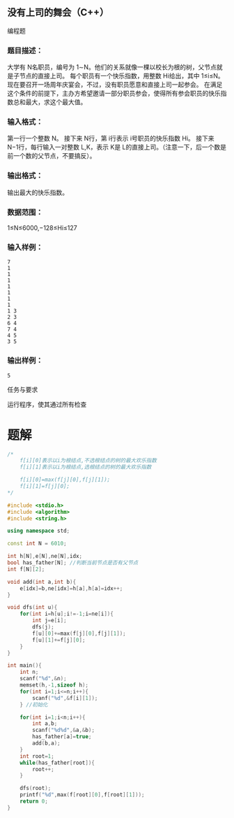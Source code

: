 ## 没有上司的舞会（C++）

编程题

### 题目描述：

大学有 N名职员，编号为 1∼N。他们的关系就像一棵以校长为根的树，父节点就是子节点的直接上司。
每个职员有一个快乐指数，用整数 Hi给出，其中 1≤i≤N。
现在要召开一场周年庆宴会，不过，没有职员愿意和直接上司一起参会。
在满足这个条件的前提下，主办方希望邀请一部分职员参会，使得所有参会职员的快乐指数总和最大，求这个最大值。

### 输入格式：

第一行一个整数 N。
接下来 N行，第 i行表示 i号职员的快乐指数 Hi。
接下来 N−1行，每行输入一对整数 L,K，表示 K是 L的直接上司。（注意一下，后一个数是前一个数的父节点，不要搞反）。

### 输出格式：

输出最大的快乐指数。

### 数据范围：

1≤N≤6000,−128≤Hi≤127

### 输入样例：

```
7
1
1
1
1
1
1
1
1 3
2 3
6 4
7 4
4 5
3 5
```

### 输出样例：

```
5
```

任务与要求

运行程序，使其通过所有检查

# 题解
```c++
/*
    f[i][0]表示以i为根结点,不选根结点的树的最大欢乐指数
    f[i][1]表示以i为根结点,选根结点的树的最大欢乐指数

    f[i][0]=max(f[j][0],f[j][1]);
    f[i][1]=f[j][0];
*/

#include <stdio.h>
#include <algorithm>
#include <string.h>

using namespace std;

const int N = 6010;

int h[N],e[N],ne[N],idx;
bool has_father[N]; //判断当前节点是否有父节点
int f[N][2];

void add(int a,int b){
    e[idx]=b,ne[idx]=h[a],h[a]=idx++;
}

void dfs(int u){
    for(int i=h[u];i!=-1;i=ne[i]){
        int j=e[i];
        dfs(j);
        f[u][0]+=max(f[j][0],f[j][1]);
        f[u][1]+=f[j][0];
    }
}

int main(){
    int n;
    scanf("%d",&n);
    memset(h,-1,sizeof h);
    for(int i=1;i<=n;i++){
        scanf("%d",&f[i][1]);
    } //初始化

    for(int i=1;i<n;i++){
        int a,b;
        scanf("%d%d",&a,&b);
        has_father[a]=true;
        add(b,a);
    }
    int root=1;
    while(has_father[root]){
        root++;
    }

    dfs(root);
    printf("%d",max(f[root][0],f[root][1]));
    return 0;
}
```